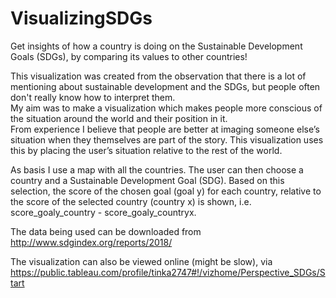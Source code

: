 # VisualizingSDGs
Get insights of how a country is doing on the Sustainable Development Goals (SDGs), by comparing its values to other countries!

This visualization was created from the observation that there is a lot of mentioning about sustainable development and the SDGs, but people often don't really know how to interpret them.   
My aim was to make a visualization which makes people more conscious of the situation around the world and their position in it.     
From experience I believe that people are better at imaging someone else’s situation when they themselves are part of the story. This visualization uses this by placing the user’s situation relative to the rest of the world.  

As basis I use a map with all the countries. The user can then choose a country and a Sustainable Development Goal (SDG). Based on this selection, the score of the chosen goal 
(goal y) for each country, relative to the score of the selected country (country x) is 
shown, i.e. score_goaly_country - score_goaly_countryx.

The data being used can be downloaded from http://www.sdgindex.org/reports/2018/

The visualization can also be viewed online (might be slow), via https://public.tableau.com/profile/tinka2747#!/vizhome/Perspective_SDGs/Start
